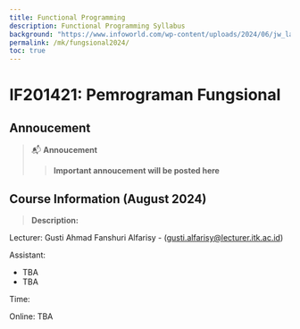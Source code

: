 ```yaml
---
title: Functional Programming
description: Functional Programming Syllabus
background: "https://www.infoworld.com/wp-content/uploads/2024/06/jw_lambda_expressions_lambda_symbol_circuits_puzzle_pieces_by_greyfebruary_gettyimages-511803821_2400x1600-100817056-orig.jpg"
permalink: /mk/fungsional2024/
toc: true
---
```


# IF201421: Pemrograman Fungsional

## Annoucement

> 📬 **Annoucement**
>> **Important annoucement will be posted here**

## Course Information (August 2024)

>**Description:** 
>

Lecturer: Gusti Ahmad Fanshuri Alfarisy - (<gusti.alfarisy@lecturer.itk.ac.id>)

Assistant:

- TBA
- TBA


Time: 

Online: TBA
